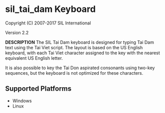 sil_tai_dam Keyboard
=====================

Copyright (C) 2007-2017 SIL International

Version 2.2


__DESCRIPTION__
The SIL Tai Dam keyboard is designed for typing Tai Dam text using the Tai Viet script. The layout is based on the US English keyboard, with each Tai Viet character assigned to the key with the nearest equivalent US English letter.

It is also possible to key the Tai Don aspirated consonants using two-key sequences, but the keyboard is not optimized for these characters.


Supported Platforms
-------------------
 * Windows
 * Linux
